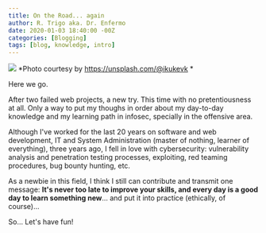 ```yaml
---
title: On the Road... again
author: R. Trigo aka. Dr. Enfermo
date: 2020-01-03 18:40:00 -00Z
categories: [Blogging]
tags: [blog, knowledge, intro]
---
```

![](https://drenfermo.github.io/assets/img/kevin-ku-w7ZyuGYNpRQ-unsplash.jpg)
*Photo courtesy by https://unsplash.com/@ikukevk *

Here we go. 

After two failed web projects, a new try. This time with no pretentiousness at all. Only a way to put my thoughs in order about my day-to-day knowledge and my learning path in infosec, specially in the offensive area. 

Although I've worked for the last 20 years on software and web development, IT and System Administration (master of nothing, learner of everything), three years ago, I fell in love with cybersecurity: vulnerability analysis and penetration testing processes, exploiting, red teaming procedures, bug bounty hunting, etc. 

As a newbie in this field, I think I still can contribute and transmit one message: **It's never  too late to improve your skills, and every day is a good day to learn something new**... and put it into practice (ethically, of course)...

So... Let's have fun!




